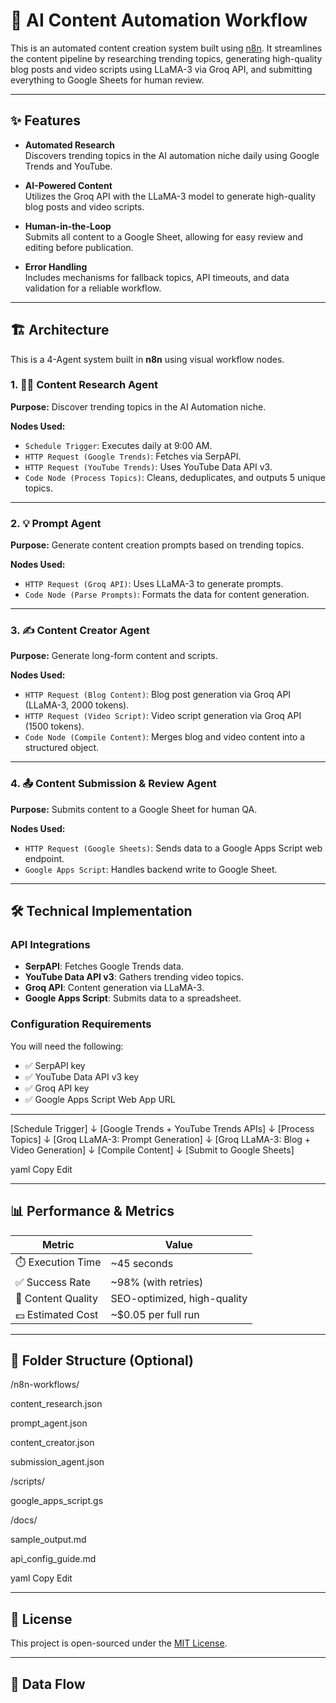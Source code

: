 # 🤖 AI Content Automation Workflow

This is an automated content creation system built using [n8n](https://n8n.io/). It streamlines the content pipeline by researching trending topics, generating high-quality blog posts and video scripts using LLaMA-3 via Groq API, and submitting everything to Google Sheets for human review.

---

## ✨ Features

- **Automated Research**  
  Discovers trending topics in the AI automation niche daily using Google Trends and YouTube.

- **AI-Powered Content**  
  Utilizes the Groq API with the LLaMA-3 model to generate high-quality blog posts and video scripts.

- **Human-in-the-Loop**  
  Submits all content to a Google Sheet, allowing for easy review and editing before publication.

- **Error Handling**  
  Includes mechanisms for fallback topics, API timeouts, and data validation for a reliable workflow.

---

## 🏗️ Architecture

This is a 4-Agent system built in **n8n** using visual workflow nodes.

### 1. 🕵️‍♂️ Content Research Agent
**Purpose:** Discover trending topics in the AI Automation niche.

**Nodes Used:**
- `Schedule Trigger`: Executes daily at 9:00 AM.
- `HTTP Request (Google Trends)`: Fetches via SerpAPI.
- `HTTP Request (YouTube Trends)`: Uses YouTube Data API v3.
- `Code Node (Process Topics)`: Cleans, deduplicates, and outputs 5 unique topics.

---

### 2. 💡 Prompt Agent
**Purpose:** Generate content creation prompts based on trending topics.

**Nodes Used:**
- `HTTP Request (Groq API)`: Uses LLaMA-3 to generate prompts.
- `Code Node (Parse Prompts)`: Formats the data for content generation.

---

### 3. ✍️ Content Creator Agent
**Purpose:** Generate long-form content and scripts.

**Nodes Used:**
- `HTTP Request (Blog Content)`: Blog post generation via Groq API (LLaMA-3, 2000 tokens).
- `HTTP Request (Video Script)`: Video script generation via Groq API (1500 tokens).
- `Code Node (Compile Content)`: Merges blog and video content into a structured object.

---

### 4. 📤 Content Submission & Review Agent
**Purpose:** Submits content to a Google Sheet for human QA.

**Nodes Used:**
- `HTTP Request (Google Sheets)`: Sends data to a Google Apps Script web endpoint.
- `Google Apps Script`: Handles backend write to Google Sheet.

---

## 🛠️ Technical Implementation

### API Integrations
- **SerpAPI**: Fetches Google Trends data.
- **YouTube Data API v3**: Gathers trending video topics.
- **Groq API**: Content generation via LLaMA-3.
- **Google Apps Script**: Submits data to a spreadsheet.

### Configuration Requirements

You will need the following:
- ✅ SerpAPI key  
- ✅ YouTube Data API v3 key  
- ✅ Groq API key  
- ✅ Google Apps Script Web App URL  

---
[Schedule Trigger]
↓
[Google Trends + YouTube Trends APIs]
↓
[Process Topics]
↓
[Groq LLaMA-3: Prompt Generation]
↓
[Groq LLaMA-3: Blog + Video Generation]
↓
[Compile Content]
↓
[Submit to Google Sheets]

yaml
Copy
Edit

---

## 📊 Performance & Metrics

| Metric              | Value               |
|---------------------|---------------------|
| ⏱️ Execution Time   | ~45 seconds         |
| ✅ Success Rate      | ~98% (with retries) |
| 🧠 Content Quality   | SEO-optimized, high-quality |
| 💵 Estimated Cost    | ~$0.05 per full run |

---

## 📂 Folder Structure (Optional)
/n8n-workflows/

content_research.json

prompt_agent.json

content_creator.json

submission_agent.json

/scripts/

google_apps_script.gs

/docs/

sample_output.md

api_config_guide.md

yaml
Copy
Edit

---

## 📜 License

This project is open-sourced under the [MIT License](LICENSE).

---
## 🔄 Data Flow

